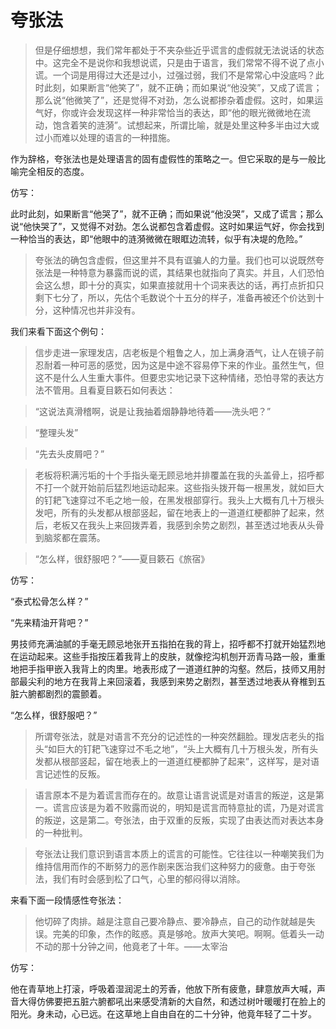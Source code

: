 # 夸张法

>但是仔细想想，我们常年都处于不夹杂些近乎谎言的虚假就无法说话的状态中。这完全不是说你和我想说谎，只是由于语言，我们常常不得不说了点小谎。一个词是用得过大还是过小，过强过弱，我们不是常常心中没底吗？此时此刻，如果断言“他笑了”，就不正确；而如果说“他没笑”，又成了谎言；那么说“他微笑了”，还是觉得不对劲，怎么说都掺杂着虚假。这时，如果运气好，你或许会发现这样一种非常恰当的表达，即“他的眼光微微地在流动，饱含着笑的涟漪”。试想起来，所谓比喻，就是处里这种多半由过大或过小而难以处理的语言的一种措施。

作为辞格，夸张法也是处理语言的固有虚假性的策略之一。但它采取的是与一般比喻完全相反的态度。

仿写：

此时此刻，如果断言“他哭了”，就不正确；而如果说“他没哭”，又成了谎言；那么说“他快哭了”，又觉得不对劲。怎么说都包含着虚假。这时如果运气好，你会找到一种恰当的表达，即“他眼中的涟漪微微在眼眶边流转，似乎有决堤的危险。”

>夸张法的确包含虚假，但这里并不具有诓骗人的力量。我们也可以说既然夸张法是一种特意为暴露而说的谎，其结果也就指向了真实。并且，人们恐怕会这么想，即十分的真实，如果直接就用十个词来表达的话，再打点折扣只剩下七分了，所以，先估个毛数说个十五分的样子，准备再被还个价达到十分，这种情况也并非没有。

我们来看下面这个例句：

>信步走进一家理发店，店老板是个粗鲁之人，加上满身酒气，让人在镜子前忍耐着一种可恶的感觉，因为这是中途不容易停下来的作业。虽然生气，但这不是什么人生重大事件。但要忠实地记录下这种情绪，恐怕寻常的表达方法不管用。且看夏目簌石如何表达：

>“这说法真滑稽啊，说是让我抽着烟静静地待着——洗头吧？”

>“整理头发”

>“先去头皮屑吧？”

>老板将积满污垢的十个手指头毫无顾忌地并排覆盖在我的头盖骨上，招呼都不打一个就开始前后猛烈地运动起来。这些指头拨开每一根黑发，就如巨大的钉耙飞速穿过不毛之地一般，在黑发根部穿行。我头上大概有几十万根头发吧，所有的头发都从根部竖起，留在地表上的一道道红梗都肿了起来，然后，老板又在我头上来回拨弄着，我感到余势之剧烈，甚至透过地表从头骨到脑浆都在震荡。

>“怎么样，很舒服吧？”——夏目簌石《旅宿》

仿写：

“泰式松骨怎么样？”

“先来精油开背吧？”

男技师充满油腻的手毫无顾忌地张开五指拍在我的背上，招呼都不打就开始猛烈地在运动起来。这些手指按压着我背上的皮肤，就像挖沟机刨开沥青马路一般，重重地把手指甲嵌入我背上的肉里。地表形成了一道道红肿的沟壑。然后，技师又用肘部最尖利的地方在我背上来回滚着，我感到来势之剧烈，甚至透过地表从脊椎到五脏六腑都剧烈的震颤着。

“怎么样，很舒服吧？”

>所谓夸张法，就是对语言不充分的记述性的一种突然翻脸。理发店老头的指头“如巨大的钉耙飞速穿过不毛之地”，“头上大概有几十万根头发，所有头发都从根部竖起，留在地表上的一道道红梗都肿了起来”，这样写，是对语言记述性的反叛。

>语言原本不是为着谎言而存在的。故意让语言说谎是对语言的叛逆，这是第一。谎言应该是为着不败露而说的，明知是谎言而特意扯的谎，乃是对谎言的叛逆，这是第二。夸张法，由于双重的反叛，实现了由表达而对表达本身的一种批判。

>夸张法让我们意识到语言本质上的谎言的可能性。它往往以一种嘲笑我们为维持信用而作的不断努力的恶作剧来医治我们这种努力的疲惫。由于夸张法，我们有时会感到松了口气，心里的郁闷得以消除。


来看下面一段情感性夸张法：

>他切碎了肉排。越是注意自己要冷静点、要冷静点，自己的动作就越是失误。完美的印象，杰作的眩惑。真是够呛。放声大笑吧。啊啊。低着头一动不动的那十分钟之间，他竟老了十年。——太宰治

仿写：

他在青草地上打滚，呼吸着湿润泥土的芳香，他放下所有疲惫，肆意放声大喊，声音大得仿佛要把五脏六腑都吼出来感受清新的大自然，和透过树叶暖暖打在脸上的阳光。身未动，心已远。在这草地上自由自在的二十分钟，他竟年轻了二十岁。

